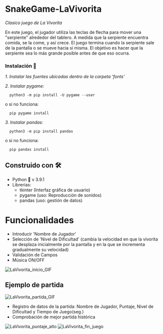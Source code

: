 # SnakeGame-LaVivorita
_Clasico juego de La Vivorita_

En este juego, el jugador utiliza las teclas de flecha para mover una "serpiente" alrededor del tablero. A medida que la serpiente encuentra comida, se la come, y así crece. El juego termina cuando la serpiente sale de la pantalla o se mueve hacia sí misma. El objetivo es hacer que la serpiente sea lo más grande posible antes de que eso ocurra.

### Instalación 🔧

_1. Instalar las fuentes ubicadas dentro de la carpeta 'fonts'_

_2. Instalar pygame:_

      python3 -m pip install -U pygame --user
      
o si no funciona:

      pip pygame install
      
_3. Instalar pandas:_

      python3 -m pip install pandas
 
 o si no funciona:

      pip pandas install
      

## Construido con 🛠️

* Python 🐍 v 3.9.1
* Librerias:
  * tkinter (Interfaz gráfica de usuario)
  * pygame (uso: Reproducción de sonidos)
  * pandas (uso: gestión de datos)

# Funcionalidades

* Introducir 'Nombre de Jugador'
* Selección de 'Nivel de Dificultad' (cambia la velocidad en que la vivorita se desplaza inicialmente por la pantalla y en la que se incrementa gradualmente su velocidad)
* Validación de Campos
* Música ON/OFF

![LaVivorita_inicio_GIF](https://user-images.githubusercontent.com/69491395/109424349-0b971880-79c2-11eb-9bf6-f282046f0046.gif)


## Ejemplo de partida

![LaVivorita_partida_GIF](https://user-images.githubusercontent.com/69491395/109424066-e6ee7100-79c0-11eb-85a1-376262002583.gif)

* Registro de datos de la partida: Nombre de Jugador, Puntaje, Nivel de Dificultad y Tiempo de Juego(seg.)
* Comprobación de mejor partida histórica

![LaVivorita_puntaje_alto](https://user-images.githubusercontent.com/69491395/109424487-8bbd7e00-79c2-11eb-9233-8f2be68d9507.png)
![LaVivorita_fin_juego](https://user-images.githubusercontent.com/69491395/109424380-249fc980-79c2-11eb-834a-7899f0d37781.png)
